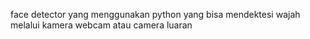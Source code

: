 face detector yang menggunakan python yang bisa mendektesi wajah melalui kamera webcam atau camera luaran
